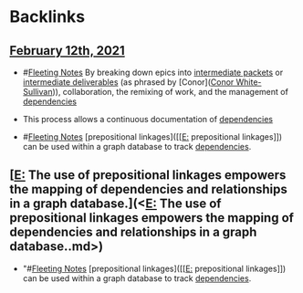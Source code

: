 
# Backlinks
## [February 12th, 2021](<February 12th, 2021.md>)
- #[Fleeting Notes](<Fleeting Notes.md>) By breaking down epics into [intermediate packets](<intermediate packets.md>) or [intermediate deliverables](<intermediate deliverables.md>) (as phrased by [Conor]([Conor White-Sullivan](<Conor White-Sullivan.md>))), collaboration, the remixing of work, and the management of [dependencies](<dependencies.md>)

- This process allows a continuous documentation of [dependencies](<dependencies.md>)

- #[Fleeting Notes](<Fleeting Notes.md>) [prepositional linkages]([[[E:](<[[E:.md>) prepositional linkages]]) can be used within a graph database to track [dependencies](<dependencies.md>).

## [[E:](<[E:.md>) The use of prepositional linkages empowers the mapping of dependencies and relationships in a graph database.](<[E:](<E:.md>) The use of prepositional linkages empowers the mapping of dependencies and relationships in a graph database..md>)
- "#[Fleeting Notes](<Fleeting Notes.md>) [prepositional linkages]([[[E:](<[[E:.md>) prepositional linkages]]) can be used within a graph database to track [dependencies](<dependencies.md>).

